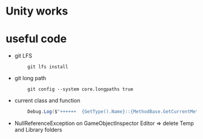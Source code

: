 # Unity works

# useful code
* git LFS
```
		git lfs install
```
* git long path
```
		git config --system core.longpaths true
```

* current class and function
```cs
		Debug.Log($"++++++  {GetType().Name}::{MethodBase.GetCurrentMethod().Name}");
```

* NullReferenceException on GameObjectInspector Editor ⇒ delete Temp and Library folders

